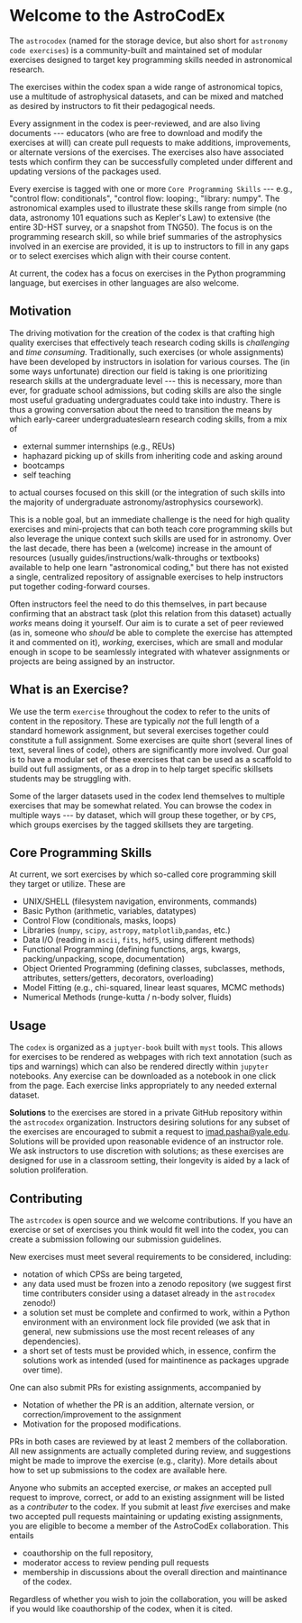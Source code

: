 
# Welcome to the AstroCodEx 

The ```astrocodex``` (named for the storage device, but also short for ```astronomy code exercises```) is a community-built and maintained set of modular exercises designed to target key programming skills needed in astronomical research.

The exercises within the codex span a wide range of astronomical topics, use a multitude of astrophysical datasets, and can be mixed and matched as desired by instructors to fit their pedagogical needs. 

Every assignment in the codex is peer-reviewed, and are also living documents --- educators (who are free to download and modify the exercises at will) can create pull requests to make additions, improvements, or alternate versions of the exercises. The exercises also have associated tests which confirm they can be successfully completed under different and updating versions of the packages used. 

Every exercise is tagged with one or more ```Core Programming Skills``` --- e.g., "control flow: conditionals", "control flow: looping:, "library: numpy". The astronomical examples used to illustrate these skills range from simple (no data, astronomy 101 equations such as Kepler's Law) to extensive (the entire 3D-HST survey, or a snapshot from TNG50). The focus is on the programming research skill, so while brief summaries of the astrophysics involved in an exercise are provided, it is up to instructors to fill in any gaps or to select exercises which align with their course content. 

At current, the codex has a focus on exercises in the Python programming language, but exercises in other languages are also welcome. 

## Motivation 

The driving motivation for the creation of the codex is that crafting high quality exercises that effectively teach research coding skills is *challenging* and *time consuming*. Traditionally, such exercises (or whole assignments) have been developed by instructors in isolation for various courses. The (in some ways unfortunate) direction our field is taking is one prioritizing research skills at the undergraduate level --- this is necessary, more than ever, for graduate school admissions, but coding skills are also the single most useful graduating undergraduates could take into industry. There is thus a growing conversation about the need to transition the means by which early-career undergraduateslearn research coding skills, from a mix of 
- external summer internships (e.g., REUs)
- haphazard picking up of skills from inheriting code and asking around
- bootcamps
- self teaching

to actual courses focused on this skill (or the integration of such skills into the majority of undergraduate astronomy/astrophysics coursework). 

This is a noble goal, but an immediate challenge is the need for high quality exercises and mini-projects that can both teach core programming skills but also leverage the unique context such skills are used for in astronomy. Over the last decade, there has been a (welcome) increase in the amount of resources (usually guides/instructions/walk-throughs or textbooks) available to help one learn "astronomical coding," but there has not existed a single, centralized repository of assignable exercises to help instructors put together coding-forward courses. 

Often instructors feel the need to do this themselves, in part because confirming that an abstract task (plot this relation from this dataset) actually *works* means doing it yourself. Our aim is to curate a set of peer reviewed (as in, someone who *should* be able to complete the exercise has attempted it and commented on it), *working*, exercises, which are small and modular enough in scope to be seamlessly integrated with whatever assignments or projects are being assigned by an instructor. 

## What is an Exercise?

We use the term ```exercise``` throughout the codex to refer to the units of content in the repository. These are typically *not* the full length of a standard homework assignment, but several exercises together could constitute a full assignment. Some exercises are quite short (several lines of text, several lines of code), others are significantly more involved. Our goal is to have a modular set of these exercises that can be used as a scaffold to build out full assigments, or as a drop in to help target specific skillsets students may be struggling with. 

Some of the larger datasets used in the codex lend themselves to multiple exercises that may be somewhat related. You can browse the codex in multiple ways --- by dataset, which will group these together, or by ```CPS```, which groups exercises by the tagged skillsets they are targeting. 


## Core Programming Skills

At current, we sort exercises by which so-called core programming skill they target or utilize. These are 
- UNIX/SHELL (filesystem navigation, environments, commands) 
- Basic Python (arithmetic, variables, datatypes)
- Control Flow (conditionals, masks, loops)
- Libraries (```numpy```, ```scipy```, ```astropy```, ```matplotlib```,```pandas```, etc.)
- Data I/O (reading in ```ascii```, ```fits```, ```hdf5```, using different methods)
- Functional Programming (defining functions, args, kwargs, packing/unpacking, scope, documentation)
- Object Oriented Programming (defining classes, subclasses, methods, attributes, setters/getters, decorators, overloading)
- Model Fitting (e.g., chi-squared, linear least squares, MCMC methods) 
- Numerical Methods (runge-kutta / n-body solver, fluids) 

## Usage 

The ```codex``` is organized as a ```juptyer-book``` built with ``myst`` tools. This allows for exercises to be rendered as webpages with rich text annotation (such as tips and warnings) which can also be rendered directly within ```jupyter``` notebooks. Any exercise can be downloaded as a notebook in one click from the page. Each exercise links appropriately to any needed external dataset. 

**Solutions** to the exercises are stored in a private GitHub repository within the ```astrocodex``` organization. Instructors desiring solutions for any subset of the exercises are encouraged to submit a request to imad.pasha@yale.edu. Solutions will be provided upon reasonable evidence of an instructor role. We ask instructors to use discretion with solutions; as these exercises are designed for use in a classroom setting, their longevity is aided by a lack of solution proliferation.


## Contributing

The ```astrcodex``` is open source and we welcome contributions. If you have an exercise or set of exercises you think would fit well into the codex, you can create a submission following our submission guidelines. 

New exercises must meet several requirements to be considered, including:
- notation of which CPSs are being targeted,
- any data used must be frozen into a zenodo repository (we suggest first time contributers consider using a dataset already in the ```astrocodex``` zenodo!)
- a solution set must be complete and confirmed to work, within a Python environment with an environment lock file provided (we ask that in general, new submissions use the most recent releases of any dependencies).
- a short set of tests must be provided which, in essence, confirm the solutions work as intended (used for maintinence as packages upgrade over time).

One can also submit PRs for existing assignments, accompanied by 
- Notation of whether the PR is an addition, alternate version, or correction/improvement to the assignment
- Motivation for the proposed modifications.

PRs in both cases are reviewed by at least 2 members of the collaboration. All new assignments are actually completed during review, and suggestions might be made to improve the exercise (e.g., clarity). More details about how to set up submissions to the codex are available here. 


Anyone who submits an accepted exercise, *or* makes an accepted pull request to improve, correct, or add to an existing assignment will be listed as a *contributer* to the codex. If you submit at least *five* exercises and make two accepted pull requests maintaining or updating existing assignments, you are eligible to become a member of the AstroCodEx collaboration. This entails 
- coauthorship on the full repository,
- moderator access to review pending pull requests
- membership in discussions about the overall direction and maintinance of the codex.

Regardless of whether you wish to join the collaboration, you will be asked if you would like coauthorship of the codex, when it is cited. 


